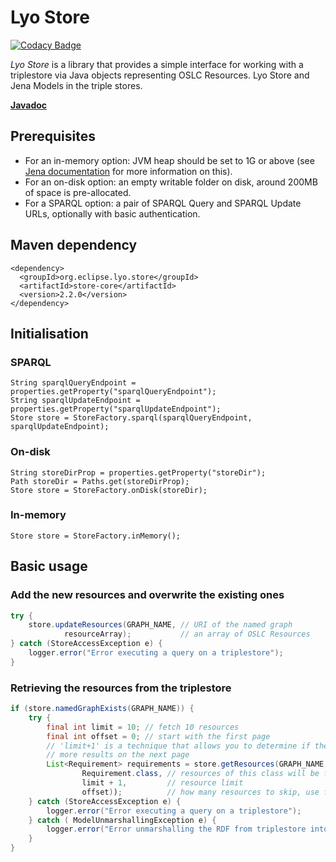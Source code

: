 # Lyo Store

[![Codacy Badge](https://api.codacy.com/project/badge/Grade/5f9560aee08b4c28a094b9fc2e3d43f2)](https://www.codacy.com/app/berezovskyi/lyo-store?utm_source=github.com&amp;utm_medium=referral&amp;utm_content=eclipse/lyo-store&amp;utm_campaign=Badge_Grade)

*Lyo Store* is a library that provides a simple interface for working with a triplestore via Java objects representing OSLC Resources. Lyo Store and Jena Models in the triple stores.

**[Javadoc](http://download.eclipse.org/lyo/docs/store/latest/)**

## Prerequisites

* For an in-memory option: JVM heap should be set to 1G or above (see [Jena documentation][1] for more information on this).
* For an on-disk option: an empty writable folder on disk, around 200MB of space is pre-allocated.
* For a SPARQL option: a pair of SPARQL Query and SPARQL Update URLs, optionally with basic authentication.

## Maven dependency

    <dependency>
      <groupId>org.eclipse.lyo.store</groupId>
      <artifactId>store-core</artifactId>
      <version>2.2.0</version>
    </dependency>

## Initialisation

### SPARQL

    String sparqlQueryEndpoint = properties.getProperty("sparqlQueryEndpoint");
    String sparqlUpdateEndpoint = properties.getProperty("sparqlUpdateEndpoint");
    Store store = StoreFactory.sparql(sparqlQueryEndpoint, sparqlUpdateEndpoint);

### On-disk

    String storeDirProp = properties.getProperty("storeDir");
    Path storeDir = Paths.get(storeDirProp);
    Store store = StoreFactory.onDisk(storeDir);

### In-memory

    Store store = StoreFactory.inMemory();

## Basic usage

### Add the new resources and overwrite the existing ones

```java
try {
    store.updateResources(GRAPH_NAME, // URI of the named graph
            resourceArray);           // an array of OSLC Resources
} catch (StoreAccessException e) {
    logger.error("Error executing a query on a triplestore");
}
```

### Retrieving the resources from the triplestore

```java
if (store.namedGraphExists(GRAPH_NAME)) {
    try {
        final int limit = 10; // fetch 10 resources
        final int offset = 0; // start with the first page
        // 'limit+1' is a technique that allows you to determine if there are
        // more results on the next page
        List<Requirement> requirements = store.getResources(GRAPH_NAME,
                Requirement.class, // resources of this class will be fetched and unmarshalled
                limit + 1,         // resource limit
                offset));          // how many resources to skip, use for paging
    } catch (StoreAccessException e) {
        logger.error("Error executing a query on a triplestore");
    } catch ( ModelUnmarshallingException e) {
        logger.error("Error unmarshalling the RDF from triplestore into Requirement class instances");
    }
}
```

[1]: https://jena.apache.org/documentation/tdb/architecture.html#caching-on-32-and-64-bit-java-systems
